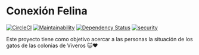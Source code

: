 # Conexión Felina

[![CircleCI](https://circleci.com/gh/infusionvlc/ConexionFelina.svg?style=svg)](https://circleci.com/gh/infusionvlc/ConexionFelina) [![Maintainability](https://api.codeclimate.com/v1/badges/da388b7d223be8725dbd/maintainability)](https://codeclimate.com/github/infusionvlc/ConexionFelina/maintainability) [![Dependency Status](https://beta.gemnasium.com/badges/github.com/infusionvlc/ConexionFelina.svg)](https://beta.gemnasium.com/projects/github.com/infusionvlc/ConexionFelina) [![security](https://hakiri.io/github/infusionvlc/ConexionFelina/master.svg)](https://hakiri.io/github/infusionvlc/ConexionFelina/master)

Este proyecto tiene como objetivo acercar a las personas la situación de los gatos de las colonias de Viveros 🐱❤️